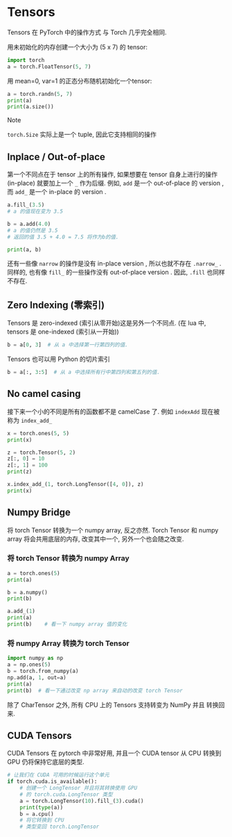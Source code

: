 # Tensors

Tensors 在 PyTorch 中的操作方式 与 Torch 几乎完全相同.

用未初始化的内存创建一个大小为 (5 x 7) 的 tensor:

```py
import torch
a = torch.FloatTensor(5, 7)

```

用 mean=0, var=1 的正态分布随机初始化一个tensor:

```py
a = torch.randn(5, 7)
print(a)
print(a.size())

```

Note

`torch.Size` 实际上是一个 tuple, 因此它支持相同的操作

## Inplace / Out-of-place

第一个不同点在于 tensor 上的所有操作, 如果想要在 tensor 自身上进行的操作 (in-place) 就要加上一个 `_` 作为后缀. 例如, `add` 是一个 out-of-place 的 version ,而 `add_` 是一个 in-place 的 version .

```py
a.fill_(3.5)
# a 的值现在变为 3.5

b = a.add(4.0)
# a 的值仍然是 3.5
# 返回的值 3.5 + 4.0 = 7.5 将作为b的值.

print(a, b)

```

还有一些像 `narrow` 的操作是没有 in-place version , 所以也就不存在 `.narrow_` . 同样的, 也有像 `fill_` 的一些操作没有 out-of-place version . 因此, `.fill` 也同样不存在.

## Zero Indexing (零索引)

Tensors 是 zero-indexed (索引从零开始)这是另外一个不同点. (在 lua 中, tensors 是 one-indexed (索引从一开始))

```py
b = a[0, 3]  # 从 a 中选择第一行第四列的值.

```

Tensors 也可以用 Python 的切片索引

```py
b = a[:, 3:5]  # 从 a 中选择所有行中第四列和第五列的值.

```

## No camel casing

接下来一个小的不同是所有的函数都不是 camelCase 了. 例如 `indexAdd` 现在被称为 `index_add_`

```py
x = torch.ones(5, 5)
print(x)

```

```py
z = torch.Tensor(5, 2)
z[:, 0] = 10
z[:, 1] = 100
print(z)

```

```py
x.index_add_(1, torch.LongTensor([4, 0]), z)
print(x)

```

## Numpy Bridge

将 torch Tensor 转换为一个 numpy array, 反之亦然. Torch Tensor 和 numpy array 将会共用底层的内存, 改变其中一个, 另外一个也会随之改变.

### 将 torch Tensor 转换为 numpy Array

```py
a = torch.ones(5)
print(a)

```

```py
b = a.numpy()
print(b)

```

```py
a.add_(1)
print(a)
print(b)    # 看一下 numpy array 值的变化

```

### 将 numpy Array 转换为 torch Tensor

```py
import numpy as np
a = np.ones(5)
b = torch.from_numpy(a)
np.add(a, 1, out=a)
print(a)
print(b)  # 看一下通过改变 np array 来自动的改变 torch Tensor

```

除了 CharTensor 之外, 所有 CPU 上的 Tensors 支持转变为 NumPy 并且 转换回来.

## CUDA Tensors

CUDA Tensors 在 pytorch 中非常好用, 并且一个 CUDA tensor 从 CPU 转换到 GPU 仍将保持它底层的类型.

```py
# 让我们在 CUDA 可用的时候运行这个单元
if torch.cuda.is_available():
    # 创建一个 LongTensor 并且将其转换使用 GPU
    # 的 torch.cuda.LongTensor 类型
    a = torch.LongTensor(10).fill_(3).cuda()
    print(type(a))
    b = a.cpu()
    # 将它转换到 CPU
    # 类型变回 torch.LongTensor

```
